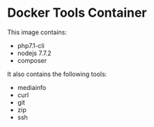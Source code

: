 # Docker Tools Container

This image contains:
+ php7.1-cli
+ nodejs 7.7.2
+ composer

It also contains the following tools:
+ mediainfo
+ curl
+ git
+ zip
+ ssh
